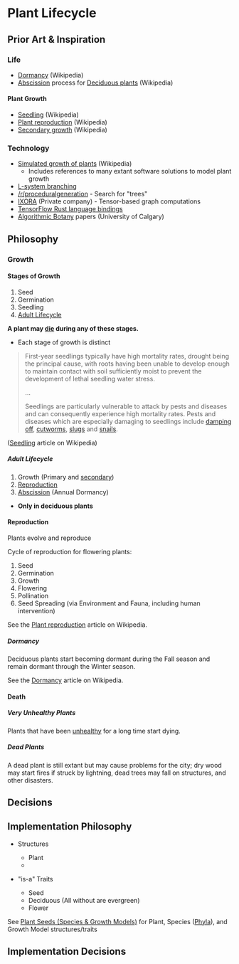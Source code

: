 # Plant Lifecycle

## Prior Art & Inspiration

### Life

* [Dormancy](https://en.wikipedia.org/wiki/Dormancy) (Wikipedia)
* [Abscission](https://en.wikipedia.org/wiki/Abscission) process for [Deciduous plants](#dormancy) (Wikipedia)

#### Plant Growth

* [Seedling](https://en.wikipedia.org/wiki/Seedling) (Wikipedia)
* [Plant reproduction](https://en.wikipedia.org/wiki/Plant_reproduction) (Wikipedia)
* [Secondary growth](https://en.wikipedia.org/wiki/Secondary_growth) (Wikipedia)

### Technology

* [Simulated growth of plants](https://en.wikipedia.org/wiki/Simulated_growth_of_plants) (Wikipedia)
  * Includes references to many extant software solutions to model plant growth
* [L-system branching](http://www.mizuno.org/applet/branching/)
* [/r/proceduralgeneration](https://www.reddit.com/r/proceduralgeneration/search?q=trees&restrict_sr=on) - Search for "trees"
* [IXORA](http://www.ixora.org/) (Private company) - Tensor-based graph computations
* [TensorFlow Rust language bindings](https://github.com/tensorflow/rust)
* [Algorithmic Botany](http://algorithmicbotany.org/papers/) papers (University of Calgary)

## Philosophy

### Growth

#### Stages of Growth

1. Seed
2. Germination
3. Seedling
4. [Adult Lifecycle](#adult-lifecycle)

**A plant may [die](#death) during any of these stages.**

* Each stage of growth is distinct

> First-year seedlings typically have high mortality rates, drought being the principal cause, with roots having been unable to develop enough to maintain contact with soil sufficiently moist to prevent the development of lethal seedling water stress.
> 
> ...
>
> Seedlings are particularly vulnerable to attack by pests and diseases and can consequently experience high mortality rates. Pests and diseases which are especially damaging to seedlings include [damping off](https://en.wikipedia.org/wiki/Damping_off), [cutworms](https://en.wikipedia.org/wiki/Cutworm), [slugs](https://en.wikipedia.org/wiki/Slugs) and [snails](https://en.wikipedia.org/wiki/Snails).

([Seedling](https://en.wikipedia.org/wiki/Seedling) article on Wikipedia)

##### Adult Lifecycle

1. Growth (Primary and [secondary](https://en.wikipedia.org/wiki/Secondary_growth))
2. [Reproduction](#reproduction)
3. [Abscission](#dormancy) (Annual Dormancy)
  * **Only in deciduous plants**

#### Reproduction

Plants evolve and reproduce

Cycle of reproduction for flowering plants:
1. Seed
2. Germination
3. Growth
4. Flowering
5. Pollination
6. Seed Spreading (via Environment and Fauna, including human intervention)

See the [Plant reproduction](https://en.wikipedia.org/wiki/Plant_reproduction) article on Wikipedia.

##### Dormancy

Deciduous plants start becoming dormant during the Fall season and remain dormant through the Winter season.

See the [Dormancy](https://en.wikipedia.org/wiki/Dormancy) article on Wikipedia.

#### Death

##### Very Unhealthy Plants

Plants that have been [unhealthy](../health) for a long time start dying.

##### Dead Plants

A dead plant is still extant but may cause problems for the city; dry wood may start fires if struck by lightning, dead trees may fall on structures, and other disasters.

## Decisions

## Implementation Philosophy

* Structures
  * Plant
  * 

* "is-a" Traits
  * Seed
  * Deciduous (All without are evergreen)
  * Flower

See [Plant Seeds (Species & Growth Models)](../seeds) for Plant, Species ([Phyla](https://en.wikipedia.org/wiki/Phylum)), and Growth Model structures/traits

## Implementation Decisions
